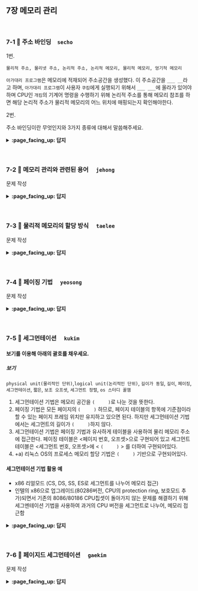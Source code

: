 
## 7장 메모리 관리

<br>

### 7-1 :fallen_leaf: 주소 바인딩　`secho`

1번.

`물리적 주소, 물리넷 주소, 논리적 주소, 논리적 메모리, 물리적 메모리, 엉기적 메모리`

`아가대리 프로그램`은 메모리에 적재되어 주소공간을 생성했다. 이 주소공간을 `___ __`라고 하며, `아가대리 프로그램`이 사용자 `쿠킴`에게 실행되기 위해서 `___ ___`에 올라가 있어야 하며 CPU인 `개킴`의 기계어 명령을 수행하기 위해  논리적 주소를 통해 메모리 참조를 하면 해당 논리적 주소가 물리적 메모리의 어느 위치에 매핑되는지 확인해야한다.



2번.

주소 바인딩이란 무엇인지와 3가지 종류에 대해서 말씀해주세요.




<details>
<summary> <b> :page_facing_up: 답지 </b>  </summary>
<div markdown="1">

1번.

`물리적 주소, 물리넷 주소, 논리적 주소, 논리적 메모리, 물리적 메모리, 엉기적 메모리`

`아가대리 프로그램`은 메모리에 적재되어 주소공간을 생성했다. 이 주소공간을 `논리적 주소`라고 하며, `아가대리 프로그램`이 사용자 `쿠킴`에게 실행되기 위해서 `물리적 메모리`에 올라가 있어야 하며 CPU인 `개킴`의 기계어 명령을 수행하기 위해서  논리적 주소를 통해 메모리 참조를 하면 해당 논리적 주소가 물리적 메모리의 어느 위치에 매핑되는지 확인해야한다.



2번.

주소 바인딩이란 무엇인지와 3가지 종류에 대해서 말씀해주세요.

프로세스의 논리적 주소 = 물리적 주소로 연결시키는 작업을 **주소 바인딩**이라 한다.

컴파일 타임 바인딩, 로드 타임 바인딩, 실행시간 바인딩

![image](https://user-images.githubusercontent.com/55486644/97109874-29552800-1719-11eb-9a32-d6eff02b22f7.png)

- 컴파일 타임 바인딩: 프로그램을 컴파일할 때 물리적 메모리주소가 결정됨 (물리적 메모리주소 === 논리적(프로그램 )메모리 주소) 
  - 프로그램 내 주소인 0번 10번 20번 ..의 논리적 주소가 물리적 주소로 그대로 결정됨
  - 이미 다른 프로세스에서 사용하고 있는 메모리주소가 있을 수 있기에 이 방법은 현재 거의 안씀 - 아두이노같은 경우에는 사용(한 프로그램만 돌아감)
- 로드 타임 바인딩 : 프로그램 **실행이 시작될 때** 물리적 주소가 결정
  - 프로그램 종료까지 물리적 메모리 위치 고정
  - 실행될 때마다 주소가 변경되므로 프로그램 내의 메모리 주소 전체를 어디에 로딩되는지에 따라 주소를 전부 다 바꿔주어야함. -> 메모리 로딩시간이 긺 -> 안씀
- 실행시간 바인딩 : 실행 이후, 메모리 주소가 변경될 수 있음
  - 기준, 한계, MMU 하드웨어의 지원으로 가능
  - load타임과 같은데  물리적 메모리에서 HW가 메모리 주소를 매핑시켜줌

</div>
</details>
<br><br>

### 7-2 :fallen_leaf: 메모리 관리와 관련된 용어	　`jehong`
 
문제 작성


<details>
<summary> <b> :page_facing_up: 답지 </b>  </summary>
<div markdown="1">
 
답 작성 

</div>
</details>
<br><br>


### 7-3 :fallen_leaf: 물리적 메모리의 할당 방식	　`taelee`
 
문제 작성


<details>
<summary> <b> :page_facing_up: 답지 </b>  </summary>
<div markdown="1">
 
답 작성 

</div>
</details>
<br><br>

### 7-4 :fallen_leaf: 페이징 기법	　`yeosong`
 
문제 작성


<details>
<summary> <b> :page_facing_up: 답지 </b>  </summary>
<div markdown="1">
 
답 작성 

</div>
</details>
<br><br>

### 7-5 :fallen_leaf: 세그먼테이션 	　`kukim`

#### 보기를 이용해 아래의 괄호를 채우세요.

##### 보기
`physical unit(물리적인 단위)`,`logical unit(논리적인 단위)`, `길이가 동일`, `길이`, `페이징`, `세그먼테이션`, `짧은`, `보조 오프셋`, `세그먼트 정렬`, `os 스터디 꿀잼`

1. 세그먼테이션 기법은 메모리 공간을 `(     )`로 나눈 것을 뜻한다.
2.  페이징 기법은 모든 페이지의 `(     )` 하므로, 페이지 테이블의 항목에 기준점이라 할 수 있는 페이지 프레임 위치만 유지하고 있으면 된다. 하지만 세그먼테이션 기법에서는 세그먼트의 길이가 `(     )`하지 않다.
3.  세그먼테이션 기법은 페이징 기법과 유사하게 테이블을 사용하여 물리 메모리 주소에 접근한다. 페이징 테이블은 <페이지 번호, 오프셋>으로 구현되어 있고 세그먼트 테이블은  <세그먼트 번호, 오프셋>에 < `(     )` > 를 더하여 구현되어있다.
4. +a) 리눅스 OS의 프로세스 메모리 할당 기법은 `(     )` 기반으로 구현되어있다.

#### 세그먼테이션 기법 활용 예
- x86 리얼모드 (CS, DS, SS, ES로 세그먼트를 나누어 메모리 접근)
- 인텔의 x86으로 업그레이드(80286버전, CPU의 protection ring, 보호모드 추가)되면서 기존의 8086/80186 CPU칩셋이 돌아가지 않는 문제를 해결하기 위해 세그멘테이션 기법을 사용하여 과거의 CPU 버전을 세그먼트로 나누어, 메모리 접근함

<details>
<summary> <b> :page_facing_up: 답지 </b>  </summary>
<div markdown="1">
 
#### 보기를 이용해 아래의 괄호를 채우세요.
##### 보기
`physical unit(물리적인 단위)`,`logical unit(논리적인 단위)`, `길이가 동일`, `길이`, `페이징`, `세그먼테이션`, `짧은`, `보조 오프셋`, `세그먼트 정렬`, `os 스터디 꿀잼`

1. 세그먼테이션 기법은 메모리 공간을 (`logical unit(논리적인 단위)`)로 나눈 것을 뜻한다.
2.  페이징 기법은 모든 페이지의 (`길이가 동일`) 하므로, 페이지 테이블의 항목에 기준점이라 할 수 있는 페이지 프레임 위치만 유지하고 있으면 된다. 하지만 세그먼테이션 기법에서는 세그먼트의 길이가 (`길이가 동일`)하지 않다.
3.  세그먼테이션 기법은 페이징 기법과 유사하게 테이블을 사용하여 물리 메모리 주소에 접근한다. 페이징 테이블은 <페이지 번호, 오프셋>으로 구현되어 있고 세그먼트 테이블은  <세그먼트 번호, 오프셋>에 < (`길이`) > 를 더하여 구현되어있다.
4. +a) 리눅스 OS의 프로세스 메모리 할당 기법은 (`페이징`) 기반으로 구현되어있다.

#### 세그먼테이션 기법 활용 예
- x86 리얼모드 (CS, DS, SS, ES로 세그먼트를 나누어 메모리 접근)
- 인텔의 x86으로 업그레이드(80286버전, CPU의 protection ring, 보호모드 추가)되면서 기존의 8086/80186 CPU칩셋이 돌아가지 않는 문제를 해결하기 위해 세그멘테이션 기법을 사용하여 과거의 CPU 버전을 세그먼트로 나누어, 메모리 접근함

</div>
</details>
<br><br>

### 7-6 :fallen_leaf: 페이지드 세그먼테이션 	　`gaekim`
 
문제 작성


<details>
<summary> <b> :page_facing_up: 답지 </b>  </summary>
<div markdown="1">
 
답 작성 

</div>
</details>
<br><br>

